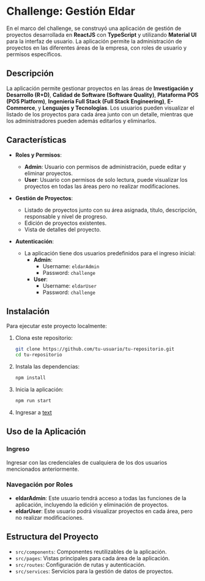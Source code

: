 # Challenge: Gestión Eldar

En el marco del challenge, se construyó una aplicación de gestión de proyectos desarrollada en **ReactJS** con **TypeScript** y utilizando **Material UI** para la interfaz de usuario. La aplicación permite la administración de proyectos en las diferentes áreas de la empresa, con roles de usuario y permisos específicos.

## Descripción

La aplicación permite gestionar proyectos en las áreas de **Investigación y Desarrollo (R+D)**, **Calidad de Software (Software Quality)**, **Plataforma POS (POS Platform)**, **Ingeniería Full Stack (Full Stack Engineering)**, **E-Commerce**, y **Lenguajes y Tecnologías**. Los usuarios pueden visualizar el listado de los proyectos para cada área junto con un detalle, mientras que los administradores pueden además editarlos y eliminarlos.

## Características

- **Roles y Permisos**:
  - **Admin**: Usuario con permisos de administración, puede editar y eliminar proyectos.
  - **User**: Usuario con permisos de solo lectura, puede visualizar los proyectos en todas las áreas pero no realizar modificaciones.
  
- **Gestión de Proyectos**:
  - Listado de proyectos junto con su área asignada, título, descripción, responsable y nivel de progreso.
  - Edición de proyectos existentes.
  - Vista de detalles del proyecto.
  
- **Autenticación**:
  - La aplicación tiene dos usuarios predefinidos para el ingreso inicial:
    - **Admin**:
      - Username: `eldarAdmin`
      - Password: `challenge`
    - **User**:
      - Username: `eldarUser`
      - Password: `challenge`

## Instalación

Para ejecutar este proyecto localmente:

1. Clona este repositorio:
   ```bash
   git clone https://github.com/tu-usuario/tu-repositorio.git
   cd tu-repositorio
2. Instala las dependencias:
    ```bash
    npm install

3. Inicia la aplicación:
    ```bash
    npm run start
    
4. Ingresar a [text](http://localhost:3000)

## Uso de la Aplicación

### Ingreso

Ingresar con las credenciales de cualquiera de los dos usuarios mencionados anteriormente.

### Navegación por Roles

- **eldarAdmin**: Este usuario tendrá acceso a todas las funciones de la aplicación, incluyendo la edición y eliminación de proyectos.
- **eldarUser**: Este usuario podrá visualizar proyectos en cada área, pero no realizar modificaciones.

## Estructura del Proyecto

- `src/components`: Componentes reutilizables de la aplicación.
- `src/pages`: Vistas principales para cada área de la aplicación.
- `src/routes`: Configuración de rutas y autenticación.
- `src/services`: Servicios para la gestión de datos de proyectos.
